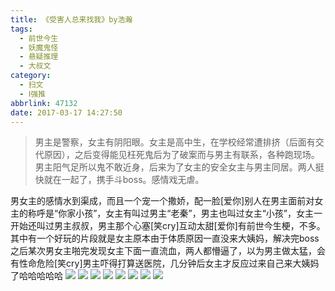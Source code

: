```yaml
---
title: 《受害人总来找我》by浩瀚
tags:
  - 前世今生
  - 妖魔鬼怪
  - 悬疑推理
  - 大叔文
category:
  - 扫文
  - Ⅰ强推
abbrlink: 47132
date: 2017-03-17 14:27:50
---
```

<meta name="referrer" content="no-referrer" />

> 男主是警察，女主有阴阳眼。女主是高中生，在学校经常遭排挤（后面有交代原因），之后变得能见枉死鬼后为了破案而与男主有联系，各种跑现场。男主阳气足所以鬼不敢近身，后来为了女主的安全女主与男主同居。两人挺快就在一起了，携手斗boss。感情戏无虐。
<!-- more -->

男女主的感情水到渠成，而且一个宠一个撒娇，配一脸[爱你]别人在男主面前对女主的称呼是“你家小孩”，女主有叫过男主“老秦”，男主也叫过女主“小孩”，女主一开始还叫过男主叔叔，男主那个心塞[笑cry]互动太甜[爱你]有前世今生梗，不多。
其中有一个好玩的片段就是女主原本由于体质原因一直没来大姨妈，解决完boss之后某次男女主啪完发现女主下面一直流血，两人都懵逼了，以为男主做太猛，会有性命危险[笑cry]男主吓得打算送医院，几分钟后女主才反应过来自己来大姨妈了哈哈哈哈哈
![](https://wx2.sinaimg.cn/mw690/0069kFhhgy1fdq92jh51lj30qo1bf48a.jpg)
![](https://wx1.sinaimg.cn/mw690/0069kFhhgy1fdq92jzvwfj30qo1bf7fn.jpg)
![](https://wx4.sinaimg.cn/mw690/0069kFhhgy1fdq92mz7mgj30qo1bfdp7.jpg)
![](https://wx3.sinaimg.cn/mw690/0069kFhhgy1fdq92ivn60j30qo1bfn76.jpg)
![](https://wx4.sinaimg.cn/mw690/0069kFhhgy1fdq92kwkf9j30qo1bfdps.jpg)
![](https://wx2.sinaimg.cn/mw690/0069kFhhgy1fdq92l04emj30qo1bftj5.jpg)
![](https://wx3.sinaimg.cn/mw690/0069kFhhgy1fdq92m9h07j30qo1bfakg.jpg)
![](https://wx1.sinaimg.cn/mw690/0069kFhhgy1fdq92maii8j30qo1bf7e3.jpg)